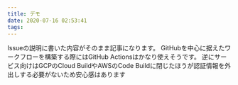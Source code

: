 ```yaml
---
title: デモ
date: 2020-07-16 02:53:41
tags: 
---
```

Issueの説明に書いた内容がそのまま記事になります。
GitHubを中心に据えたワークフローを構築する際にはGitHub Actionsはかなり使えそうです。
逆にサービス向けはGCPのCloud BuildやAWSのCode Buildに閉じたほうが認証情報を外出しする必要がないため安心感はあります
